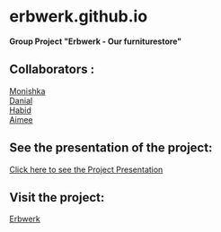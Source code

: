 # erbwerk.github.io
**Group Project "Erbwerk - Our furniturestore"**

## Collaborators :
[Monishka](https://github.com/Monishka11) \
[Danial](https://github.com/DanMat7) \
[Habid](https://github.com/habidbesp)  
[Aimee](https://github.com/aimhark) 

## See the presentation of the project:
[Click here to see the Project Presentation](https://docs.google.com/presentation/d/1t8RFuAC9pwvoMDvlTQlTwUdHDFjySqnEcg-StTgCJTI/edit#slide=id.gc5c18b004a_2_50)

## Visit the project:
[Erbwerk](https://monishka11.github.io/erbwerk.github.io/)


